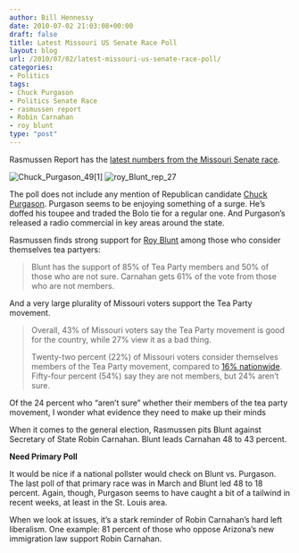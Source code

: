 ```yaml
---
author: Bill Hennessy
date: 2010-07-02 21:03:08+00:00
draft: false
title: Latest Missouri US Senate Race Poll
layout: blog
url: /2010/07/02/latest-missouri-us-senate-race-poll/
categories:
- Politics
tags:
- Chuck Purgason
- Politics Senate Race
- rasmussen report
- Robin Carnahan
- roy blunt
type: "post"
---
```


Rasmussen Report has the [latest numbers from the Missouri Senate race](https://www.rasmussenreports.com/public_content/politics/elections/election_2010/election_2010_senate_elections/missouri/election_2010_missouri_senate). 

 

![Chuck_Purgason_49[1]](https://hennessysview.com/wp-content/uploads/2010/07/Chuck_Purgason_491.jpg)
![roy_Blunt_rep_27](https://hennessysview.com/wp-content/uploads/2010/07/roy_Blunt_rep_27.jpg)


 

The poll does not include any mention of Republican candidate [Chuck Purgason](https://purgasonforsenate.com/). Purgason seems to be enjoying something of a surge. He’s doffed his toupee and traded the Bolo tie for a regular one. And Purgason’s released a radio commercial in key areas around the state. 

 

Rasmussen finds strong support for [Roy Blunt](https://royblunt.com/) among those who consider themselves tea partyers:

 

>   
> 
> Blunt has the support of 85% of Tea Party members and 50% of those who are not sure. Carnahan gets 61% of the vote from those who are not members.
> 
> 

 

And a very large plurality of Missouri voters support the Tea Party movement.

 

>   
> 
> Overall, 43% of Missouri voters say the Tea Party movement is good for the country, while 27% view it as a bad thing.
> 
>    
> 
> Twenty-two percent (22%) of Missouri voters consider themselves members of the Tea Party movement, compared to [16% nationwide](https://www.rasmussenreports.com/public_content/politics/general_politics/may_2010/46_say_tea_party_good_for_america_31_disagree). Fifty-four percent (54%) say they are not members, but 24% aren’t sure.
> 
> 

 

Of the 24 percent who “aren’t sure” whether their members of the tea party movement, I wonder what evidence they need to make up their minds

 

When it comes to the general election, Rasmussen pits Blunt against Secretary of State Robin Carnahan. Blunt leads Carnahan 48 to 43 percent.

 

**Need Primary Poll**

 

It would be nice if a national pollster would check on Blunt vs. Purgason. The last poll of that primary race was in March and Blunt led 48 to 18 percent. Again, though, Purgason seems to have caught a bit of a tailwind in recent weeks, at least in the St. Louis area. 

 

When we look at issues, it’s a stark reminder of Robin Carnahan’s hard left liberalism. One example: 81 percent of those who oppose Arizona’s new immigration law support Robin Carnahan.
